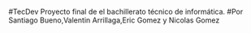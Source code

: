 #TecDev
Proyecto final de el bachillerato técnico de informática.
#Por Santiago Bueno,Valentin Arrillaga,Eric Gomez y Nicolas Gomez
